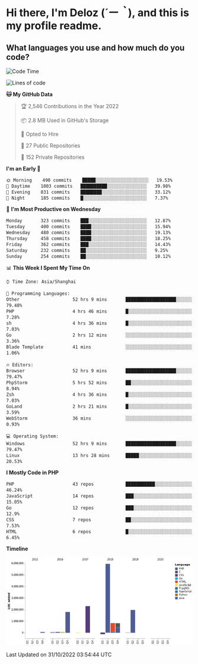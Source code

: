 # **Hi there, I'm Deloz (*´ー｀*), and this is my profile readme.**
<!--  [![Profile views](https://gpvc.arturio.dev/dank-del)](https://github.com/dank-del) -->
## **What languages you use and how much do you code?**

<!--START_SECTION:waka-->
![Code Time](http://img.shields.io/badge/Code%20Time-175%20hrs%2016%20mins-blue)

![Lines of code](https://img.shields.io/badge/From%20Hello%20World%20I%27ve%20Written-14%20Million%20lines%20of%20code-blue)

**🐱 My GitHub Data** 

> 🏆 2,546 Contributions in the Year 2022
 > 
> 📦 2.8 MB Used in GitHub's Storage 
 > 
> 💼 Opted to Hire
 > 
> 📜 27 Public Repositories 
 > 
> 🔑 152 Private Repositories  
 > 
**I'm an Early 🐤** 

```text
🌞 Morning    490 commits    █████░░░░░░░░░░░░░░░░░░░░   19.53% 
🌆 Daytime    1003 commits   ██████████░░░░░░░░░░░░░░░   39.98% 
🌃 Evening    831 commits    ████████░░░░░░░░░░░░░░░░░   33.12% 
🌙 Night      185 commits    █░░░░░░░░░░░░░░░░░░░░░░░░   7.37%

```
📅 **I'm Most Productive on Wednesday** 

```text
Monday       323 commits    ███░░░░░░░░░░░░░░░░░░░░░░   12.87% 
Tuesday      400 commits    ████░░░░░░░░░░░░░░░░░░░░░   15.94% 
Wednesday    480 commits    ████░░░░░░░░░░░░░░░░░░░░░   19.13% 
Thursday     458 commits    ████░░░░░░░░░░░░░░░░░░░░░   18.25% 
Friday       362 commits    ███░░░░░░░░░░░░░░░░░░░░░░   14.43% 
Saturday     232 commits    ██░░░░░░░░░░░░░░░░░░░░░░░   9.25% 
Sunday       254 commits    ██░░░░░░░░░░░░░░░░░░░░░░░   10.12%

```


📊 **This Week I Spent My Time On** 

```text
⌚︎ Time Zone: Asia/Shanghai

💬 Programming Languages: 
Other                    52 hrs 9 mins       ███████████████████░░░░░░   79.48% 
PHP                      4 hrs 46 mins       █░░░░░░░░░░░░░░░░░░░░░░░░   7.28% 
sh                       4 hrs 36 mins       █░░░░░░░░░░░░░░░░░░░░░░░░   7.03% 
Go                       2 hrs 12 mins       ░░░░░░░░░░░░░░░░░░░░░░░░░   3.36% 
Blade Template           41 mins             ░░░░░░░░░░░░░░░░░░░░░░░░░   1.06%

🔥 Editors: 
Browser                  52 hrs 9 mins       ███████████████████░░░░░░   79.47% 
PhpStorm                 5 hrs 52 mins       ██░░░░░░░░░░░░░░░░░░░░░░░   8.94% 
Zsh                      4 hrs 36 mins       █░░░░░░░░░░░░░░░░░░░░░░░░   7.03% 
GoLand                   2 hrs 21 mins       █░░░░░░░░░░░░░░░░░░░░░░░░   3.59% 
WebStorm                 36 mins             ░░░░░░░░░░░░░░░░░░░░░░░░░   0.93%

💻 Operating System: 
Windows                  52 hrs 9 mins       ███████████████████░░░░░░   79.47% 
Linux                    13 hrs 28 mins      █████░░░░░░░░░░░░░░░░░░░░   20.53%

```

**I Mostly Code in PHP** 

```text
PHP                      43 repos            ███████████░░░░░░░░░░░░░░   46.24% 
JavaScript               14 repos            ███░░░░░░░░░░░░░░░░░░░░░░   15.05% 
Go                       12 repos            ███░░░░░░░░░░░░░░░░░░░░░░   12.9% 
CSS                      7 repos             ██░░░░░░░░░░░░░░░░░░░░░░░   7.53% 
HTML                     6 repos             █░░░░░░░░░░░░░░░░░░░░░░░░   6.45%

```


**Timeline**

![Chart not found](https://raw.githubusercontent.com/deloz/deloz/main/charts/bar_graph.png) 


 Last Updated on 31/10/2022 03:54:44 UTC
<!--END_SECTION:waka-->
